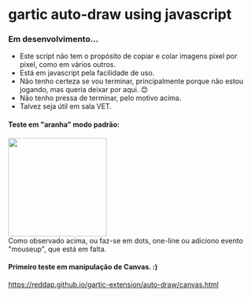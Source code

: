 # gartic auto-draw using javascript

### Em desenvolvimento...

- Este script não tem o propósito de copiar e colar imagens pixel por pixel, como em vários outros.
- Está em javascript pela facilidade de uso.
- Não tenho certeza se vou terminar, principalmente porque não estou jogando, mas queria deixar por aqui. 😊
- Não tenho pressa de terminar, pelo motivo acima.
- Talvez seja útil em sala VET.



#### Teste em "aranha" modo padrão:
<img src="https://user-images.githubusercontent.com/70059776/144703522-be2cd1d0-6783-439d-bcea-c767f13fb222.gif"
height="200" weidth="100"/> <br>
Como observado acima, ou faz-se em dots, one-line ou adiciono evento "mouseup", que está em falta. 


#### Primeiro teste em manipulação de Canvas. :) <br>
https://reddap.github.io/gartic-extension/auto-draw/canvas.html
